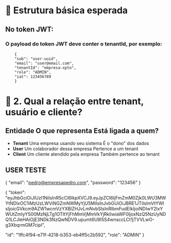 # 📐 Estrutura básica esperada
## No token JWT:
### O payload do token JWT deve conter o tenantId, por exemplo:
```
    {
    "sub": "user-uuid",
    "email": "user@email.com",
    "tenantId": "empresa-xpto",
    "role": "ADMIN",
    "iat": 123456789
    }
```


# 🧩 2. Qual a relação entre tenant, usuário e cliente?
## Entidade	  O que representa	                Está ligada a quem?
* **Tenant**	  Uma empresa usando seu sistema	    É o "dono" dos dados
* **User**	      Um colaborador dessa empresa	    Pertence a um tenant
* **Client**	  Um cliente atendido pela empresa	Também pertence ao tenant


## USER TESTE
{
  "email": "pedro@empresapedro.com",
  "password": "123456"
}

{
  "token": "eyJhbGciOiJIUzI1NiIsInR5cCI6IkpXVCJ9.eyJpZCI6IjFmZmM0Zjk0LWU3MWYtNDIxOC1iMzUzLWViNGZmNWMyYjU5MiIsInJvbGUiOiJBRE1JTiIsImVtYWlsIjoicGVkcm9AZW1wcmVzYXBlZHJvLmNvbSIsInRlbmFudElkIjoiNDIwY2IxYWUtZmIyYS00MzNjLTg1OTItYjFhMmVjMmVkYjRkIiwiaWF0IjoxNzQ5NzUyNDQ1LCJleHAiOjE3NDk3NzQwNDV9.upumt6U9l5S4wnsccLCt1jTVVLwO-g3XbqrmGM7cipI",


  
  "id": "1ffc4f94-e71f-4218-b353-eb4ff5c2b592",
  "role": "ADMIN"
}